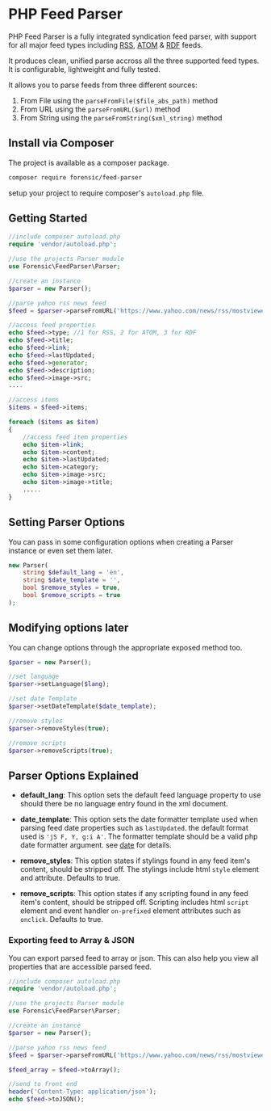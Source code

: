 # PHP Feed Parser

PHP Feed Parser is a fully integrated syndication feed parser, with support for all major feed types including [RSS](http://cyber.harvard.edu/rss/rss.html), [ATOM](https://tools.ietf.org/html/rfc4287) & [RDF](http://web.resource.org/rss/1.0/spec) feeds.

It produces clean, unified parse accross all the three supported feed types. It is configurable, lightweight and fully tested.

It allows you to parse feeds from three different sources:

1. From File using the `parseFromFile($file_abs_path)` method
2. From URL using the `parseFromURL($url)` method
3. From String using the `parseFromString($xml_string)` method

## Install via Composer

The project is available as a composer package.

```bash
composer require forensic/feed-parser
```

setup your project to require composer's `autoload.php` file.

## Getting Started

```php
//include composer autoload.php
require 'vendor/autoload.php';

//use the projects Parser module
use Forensic\FeedParser\Parser;

//create an instance
$parser = new Parser();

//parse yahoo rss news feed
$feed = $parser->parseFromURL('https://www.yahoo.com/news/rss/mostviewed');

//access feed properties
echo $feed->type; //1 for RSS, 2 for ATOM, 3 for RDF
echo $feed->title;
echo $feed->link;
echo $feed->lastUpdated;
echo $feed->generator;
echo $feed->description;
echo $feed->image->src;
....

//access items
$items = $feed->items;

foreach ($items as $item)
{
    //access feed item properties
    echo $item->link;
    echo $item->content;
    echo $item->lastUpdated;
    echo $item->category;
    echo $item->image->src;
    echo $item->image->title;
    .....
}
```

## Setting Parser Options

You can pass in some configuration options when creating a Parser instance or even set them later.

```php
new Parser(
    string $default_lang = 'en',
    string $date_template = '',
    bool $remove_styles = true,
    bool $remove_scripts = true
);
```

## Modifying options later

You can change options through the appropriate exposed method too.

```php
$parser = new Parser();

//set language
$parser->setLanguage($lang);

//set date Template
$parser->setDateTemplate($date_template);

//remove styles
$parser->removeStyles(true);

//remove scripts
$parser->removeScripts(true);
```

## Parser Options Explained

- **default_lang**: This option sets the default feed language property to use should there be no language entry found in the xml document.

- **date_template**: This option sets the date formatter template used when parsing feed date properties such as `lastUpdated`. the default format used is `'jS F, Y, g:i A'`. The formatter template should be a valid php date formatter argument. see [date](http://php.net/manual/en/function.date.php) for details.

- **remove_styles**: This option states if stylings found in any feed item's content, should be stripped off. The stylings include html `style` element and attribute. Defaults to true.

- **remove_scripts**: This option states if any scripting found in any feed item's content, should be stripped off. Scripting includes html `script` element and event handler `on-prefixed` element attributes such as `onclick`. Defaults to true.

### Exporting feed to Array & JSON

You can export parsed feed to array or json. This can also help you view all properties that are accessible parsed feed.

```php
//include composer autoload.php
require 'vendor/autoload.php';

//use the projects Parser module
use Forensic\FeedParser\Parser;

//create an instance
$parser = new Parser();

//parse yahoo rss news feed
$feed = $parser->parseFromURL('https://www.yahoo.com/news/rss/mostviewed');

$feed_array = $feed->toArray();

//send to front end
header('Content-Type: application/json');
echo $feed->toJSON();
```